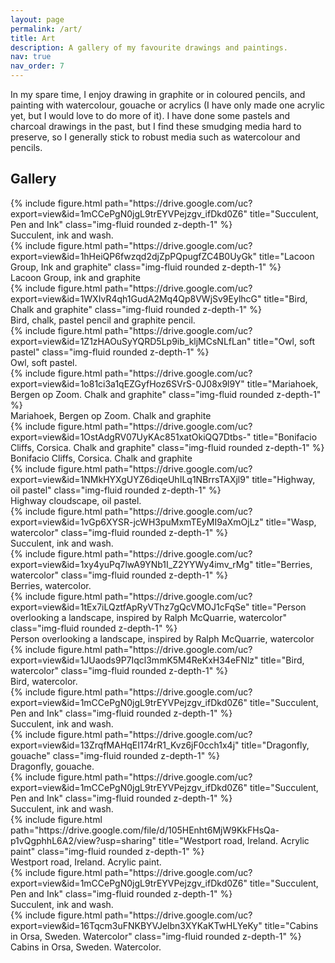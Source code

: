 ```yaml
---
layout: page
permalink: /art/
title: Art
description: A gallery of my favourite drawings and paintings.
nav: true
nav_order: 7
---
```


In my spare time, I enjoy drawing in graphite or in coloured pencils, and painting with watercolour, gouache or acrylics (I have only made one acrylic yet, but I would love to do more of it). I have done some pastels and charcoal drawings in the past, but I find these smudging media hard to preserve, so I generally stick to robust media such as watercolour and pencils.

## Gallery

<div class="row">
    <div class="col-sm mt-3 mt-md-0">
        {% include figure.html path="https://drive.google.com/uc?export=view&id=1mCCePgN0jgL9trEYVPejzgv_ifDkd0Z6" title="Succulent, Pen and Ink" class="img-fluid rounded z-depth-1" %}
    </div>
</div>
<div class="caption">
    Succulent, ink and wash.
</div>

<div class="row">
    <div class="col-sm mt-3 mt-md-0">
        {% include figure.html path="https://drive.google.com/uc?export=view&id=1hHeiQP6fwzqd2djZpPQpugfZC4B0UyGk" title="Lacoon Group, Ink and graphite" class="img-fluid rounded z-depth-1" %}
    </div>
</div>
<div class="caption">
    Lacoon Group, ink and graphite
</div>

<div class="row">
    <div class="col-sm mt-3 mt-md-0">
        {% include figure.html path="https://drive.google.com/uc?export=view&id=1WXIvR4qh1GudA2Mq4Qp8VWjSv9EylhcG" title="Bird, Chalk and graphite" class="img-fluid rounded z-depth-1" %}
    </div>
</div>
<div class="caption">
    Bird, chalk, pastel pencil and graphite pencil.
</div>


<div class="row">
    <div class="col-sm mt-3 mt-md-0">
        {% include figure.html path="https://drive.google.com/uc?export=view&id=1Z1zHAOuSyYQRD5Lp9ib_kljMCsNLfLan" title="Owl, soft pastel" class="img-fluid rounded z-depth-1" %}
    </div>
</div>
<div class="caption">
    Owl, soft pastel.
</div>

<div class="row">
    <div class="col-sm mt-3 mt-md-0">
        {% include figure.html path="https://drive.google.com/uc?export=view&id=1o81ci3a1qEZGyfHoz6SVrS-0J08x9l9Y" title="Mariahoek, Bergen op Zoom. Chalk and graphite" class="img-fluid rounded z-depth-1" %}
    </div>
</div>
<div class="caption">
    Mariahoek, Bergen op Zoom. Chalk and graphite
</div>

<div class="row">
    <div class="col-sm mt-3 mt-md-0">
        {% include figure.html path="https://drive.google.com/uc?export=view&id=1OstAdgRV07UyKAc851xatOkiQQ7Dtbs-" title="Bonifacio Cliffs, Corsica. Chalk and graphite" class="img-fluid rounded z-depth-1" %}
    </div>
</div>
<div class="caption">
    Bonifacio Cliffs, Corsica. Chalk and graphite
</div>

<div class="row">
    <div class="col-sm mt-3 mt-md-0">
        {% include figure.html path="https://drive.google.com/uc?export=view&id=1NMkHYXgUYZ6diqeUhILq1NBrrsTAXjl9" title="Highway, oil pastel" class="img-fluid rounded z-depth-1" %}
    </div>
</div>
<div class="caption">
    Highway cloudscape, oil pastel.
</div>

<div class="row">
    <div class="col-sm mt-3 mt-md-0">
        {% include figure.html path="https://drive.google.com/uc?export=view&id=1vGp6XYSR-jcWH3puMxmTEyMI9aXmOjLz" title="Wasp, watercolor" class="img-fluid rounded z-depth-1" %}
    </div>
</div>
<div class="caption">
    Succulent, ink and wash.
</div>

<div class="row">
    <div class="col-sm mt-3 mt-md-0">
        {% include figure.html path="https://drive.google.com/uc?export=view&id=1xy4yuPq7lwA9YNb1I_Z2YYWy4imv_rMg" title="Berries, watercolor" class="img-fluid rounded z-depth-1" %}
    </div>
</div>
<div class="caption">
    Berries, watercolor.
</div>

<div class="row">
    <div class="col-sm mt-3 mt-md-0">
        {% include figure.html path="https://drive.google.com/uc?export=view&id=1tEx7iLQztfApRyVThz7gQcVMOJ1cFqSe" title="Person overlooking a landscape, inspired by Ralph McQuarrie, watercolor" class="img-fluid rounded z-depth-1" %}
    </div>
</div>
<div class="caption">
    Person overlooking a landscape, inspired by Ralph McQuarrie, watercolor
</div>

<div class="row">
    <div class="col-sm mt-3 mt-md-0">
        {% include figure.html path="https://drive.google.com/uc?export=view&id=1JUaods9P7Iqcl3mmK5M4ReKxH34eFNlz" title="Bird, watercolor" class="img-fluid rounded z-depth-1" %}
    </div>
</div>
<div class="caption">
    Bird, watercolor.
</div>

<div class="row">
    <div class="col-sm mt-3 mt-md-0">
        {% include figure.html path="https://drive.google.com/uc?export=view&id=1mCCePgN0jgL9trEYVPejzgv_ifDkd0Z6" title="Succulent, Pen and Ink" class="img-fluid rounded z-depth-1" %}
    </div>
</div>
<div class="caption">
    Succulent, ink and wash.
</div>

<div class="row">
    <div class="col-sm mt-3 mt-md-0">
        {% include figure.html path="https://drive.google.com/uc?export=view&id=13ZrqfMAHqEI174rR1_Kvz6jF0cch1x4j" title="Dragonfly, gouache" class="img-fluid rounded z-depth-1" %}
    </div>
</div>
<div class="caption">
    Dragonfly, gouache.
</div>

<div class="row">
    <div class="col-sm mt-3 mt-md-0">
        {% include figure.html path="https://drive.google.com/uc?export=view&id=1mCCePgN0jgL9trEYVPejzgv_ifDkd0Z6" title="Succulent, Pen and Ink" class="img-fluid rounded z-depth-1" %}
    </div>
</div>
<div class="caption">
    Succulent, ink and wash.
</div>

<div class="row">
    <div class="col-sm mt-3 mt-md-0">
        {% include figure.html path="https://drive.google.com/file/d/105HEnht6MjW9KkFHsQa-p1vQgphhL6A2/view?usp=sharing" title="Westport road, Ireland. Acrylic paint" class="img-fluid rounded z-depth-1" %}
    </div>
</div>
<div class="caption">
    Westport road, Ireland. Acrylic paint.
</div>

<div class="row">
    <div class="col-sm mt-3 mt-md-0">
        {% include figure.html path="https://drive.google.com/uc?export=view&id=1mCCePgN0jgL9trEYVPejzgv_ifDkd0Z6" title="Succulent, Pen and Ink" class="img-fluid rounded z-depth-1" %}
    </div>
</div>
<div class="caption">
    Succulent, ink and wash.
</div>

<div class="row">
    <div class="col-sm mt-3 mt-md-0">
        {% include figure.html path="https://drive.google.com/uc?export=view&id=16Tqcm3uFNKBYVJelbn3XYKaKTwHLYeKy" title="Cabins in Orsa, Sweden. Watercolor" class="img-fluid rounded z-depth-1" %}
    </div>
</div>
<div class="caption">
    Cabins in Orsa, Sweden. Watercolor.
</div>
